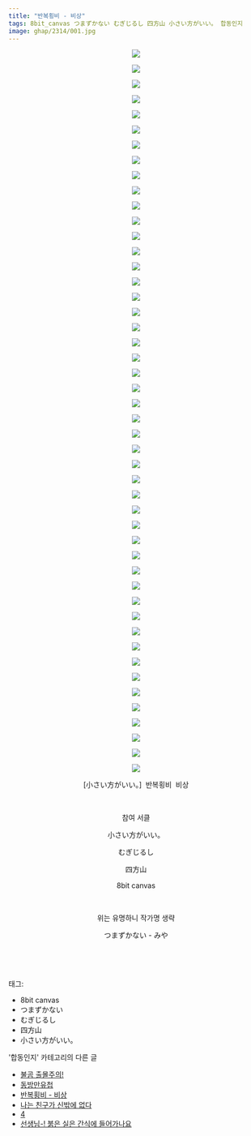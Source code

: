 ```yaml
---
title: "반복횡비 - 비상"
tags: 8bit_canvas つまずかない むぎじるし 四方山 小さい方がいい。 합동인지
image: ghap/2314/001.jpg
---
```

<div class="article">
<p style="text-align: center; clear: none; float: none;"><img src="{{ site.nasurl }}/ghap/2314/001.jpg"/></p>
<p style="text-align: center; clear: none; float: none;"><img src="{{ site.nasurl }}/ghap/2314/002.jpg"/></p>
<p style="text-align: center; clear: none; float: none;"><img src="{{ site.nasurl }}/ghap/2314/003.jpg"/></p>
<p style="text-align: center; clear: none; float: none;"><img src="{{ site.nasurl }}/ghap/2314/004.jpg"/></p>
<p style="text-align: center; clear: none; float: none;"><img src="{{ site.nasurl }}/ghap/2314/005.jpg"/></p>
<p style="text-align: center; clear: none; float: none;"><img src="{{ site.nasurl }}/ghap/2314/006.jpg"/></p>
<p style="text-align: center; clear: none; float: none;"><img src="{{ site.nasurl }}/ghap/2314/007.jpg"/></p>
<p style="text-align: center; clear: none; float: none;"><img src="{{ site.nasurl }}/ghap/2314/008.jpg"/></p>
<p style="text-align: center; clear: none; float: none;"><img src="{{ site.nasurl }}/ghap/2314/009.jpg"/></p>
<p style="text-align: center; clear: none; float: none;"><img src="{{ site.nasurl }}/ghap/2314/010.jpg"/></p>
<p style="text-align: center; clear: none; float: none;"><img src="{{ site.nasurl }}/ghap/2314/011.jpg"/></p>
<p style="text-align: center; clear: none; float: none;"><img src="{{ site.nasurl }}/ghap/2314/012.jpg"/></p>
<p style="text-align: center; clear: none; float: none;"><img src="{{ site.nasurl }}/ghap/2314/013.jpg"/></p>
<p style="text-align: center; clear: none; float: none;"><img src="{{ site.nasurl }}/ghap/2314/014.jpg"/></p>
<p style="text-align: center; clear: none; float: none;"><img src="{{ site.nasurl }}/ghap/2314/015.jpg"/></p>
<p style="text-align: center; clear: none; float: none;"><img src="{{ site.nasurl }}/ghap/2314/016.jpg"/></p>
<p style="text-align: center; clear: none; float: none;"><img src="{{ site.nasurl }}/ghap/2314/017.jpg"/></p>
<p style="text-align: center; clear: none; float: none;"><img src="{{ site.nasurl }}/ghap/2314/018.jpg"/></p>
<p style="text-align: center; clear: none; float: none;"><img src="{{ site.nasurl }}/ghap/2314/019.jpg"/></p>
<p style="text-align: center; clear: none; float: none;"><img src="{{ site.nasurl }}/ghap/2314/020.jpg"/></p>
<p style="text-align: center; clear: none; float: none;"><img src="{{ site.nasurl }}/ghap/2314/021.jpg"/></p>
<p style="text-align: center; clear: none; float: none;"><img src="{{ site.nasurl }}/ghap/2314/022.jpg"/></p>
<p style="text-align: center; clear: none; float: none;"><img src="{{ site.nasurl }}/ghap/2314/023.jpg"/></p>
<p style="text-align: center; clear: none; float: none;"><img src="{{ site.nasurl }}/ghap/2314/024.jpg"/></p>
<p style="text-align: center; clear: none; float: none;"><img src="{{ site.nasurl }}/ghap/2314/025.jpg"/></p>
<p style="text-align: center; clear: none; float: none;"><img src="{{ site.nasurl }}/ghap/2314/026.jpg"/></p>
<p style="text-align: center; clear: none; float: none;"><img src="{{ site.nasurl }}/ghap/2314/027.jpg"/></p>
<p style="text-align: center; clear: none; float: none;"><img src="{{ site.nasurl }}/ghap/2314/028.jpg"/></p>
<p style="text-align: center; clear: none; float: none;"><img src="{{ site.nasurl }}/ghap/2314/029.jpg"/></p>
<p style="text-align: center; clear: none; float: none;"><img src="{{ site.nasurl }}/ghap/2314/030.jpg"/></p>
<p style="text-align: center; clear: none; float: none;"><img src="{{ site.nasurl }}/ghap/2314/031.jpg"/></p>
<p style="text-align: center; clear: none; float: none;"><img src="{{ site.nasurl }}/ghap/2314/032.jpg"/></p>
<p style="text-align: center; clear: none; float: none;"><img src="{{ site.nasurl }}/ghap/2314/033.jpg"/></p>
<p style="text-align: center; clear: none; float: none;"><img src="{{ site.nasurl }}/ghap/2314/034.jpg"/></p>
<p style="text-align: center; clear: none; float: none;"><img src="{{ site.nasurl }}/ghap/2314/035.jpg"/></p>
<p style="text-align: center; clear: none; float: none;"><img src="{{ site.nasurl }}/ghap/2314/036.jpg"/></p>
<p style="text-align: center; clear: none; float: none;"><img src="{{ site.nasurl }}/ghap/2314/037.jpg"/></p>
<p style="text-align: center; clear: none; float: none;"><img src="{{ site.nasurl }}/ghap/2314/038.jpg"/></p>
<p style="text-align: center; clear: none; float: none;"><img src="{{ site.nasurl }}/ghap/2314/039.jpg"/></p>
<p style="text-align: center; clear: none; float: none;"><img src="{{ site.nasurl }}/ghap/2314/040.jpg"/></p>
<p style="text-align: center; clear: none; float: none;"><img src="{{ site.nasurl }}/ghap/2314/041.jpg"/></p>
<p style="text-align: center; clear: none; float: none;"><img src="{{ site.nasurl }}/ghap/2314/042.jpg"/></p>
<p style="text-align: center; clear: none; float: none;"><img src="{{ site.nasurl }}/ghap/2314/043.jpg"/></p>
<p style="text-align: center; clear: none; float: none;"><img src="{{ site.nasurl }}/ghap/2314/044.jpg"/></p>
<p style="text-align: center; clear: none; float: none;"><img src="{{ site.nasurl }}/ghap/2314/045.jpg"/></p>
<p style="text-align: center; clear: none; float: none;"><img src="{{ site.nasurl }}/ghap/2314/046.jpg"/></p>
<p style="text-align: center; clear: none; float: none;"><img src="{{ site.nasurl }}/ghap/2314/047.jpg"/></p>
<p style="text-align: center; clear: none; float: none;"><img src="{{ site.nasurl }}/ghap/2314/048.jpg"/></p>
<p style="text-align: center; clear: none; float: none;">[小さい方がいい。]  반복횡비  비상</p>
<p style="text-align: center; clear: none; float: none;"><br/></p>
<p style="text-align: center; clear: none; float: none;">참여 서클</p>
<p style="text-align: center; clear: none; float: none;">小さい方がいい。</p>
<p style="text-align: center; clear: none; float: none;">むぎじるし</p>
<p style="text-align: center; clear: none; float: none;">四方山</p>
<p style="text-align: center; clear: none; float: none;">8bit canvas</p>
<p style="text-align: center; clear: none; float: none;"><br/></p>
<p style="text-align: center; clear: none; float: none;">위는 유명하니 작가명 생략</p>
<p style="text-align: center; clear: none; float: none;">つまずかない - みや</p>
<p style="text-align: center; clear: none; float: none;"><br/></p>
<p><br/></p>
</div><div class="tagTrail">
<p>태그: </p>
<ul>
<li>8bit canvas</li>
<li>つまずかない</li>
<li>むぎじるし</li>
<li>四方山</li>
<li>小さい方がいい。</li>
</ul>
</div><div class="another">
<p>'합동인지' 카테고리의 다른 글</p>
<ul>
<li><a href="/2016-09-25-ghap_2330">불곰 출몰주의!</a></li>
<li><a href="/2016-09-24-ghap_2319">동방만유첩</a></li>
<li><a href="/2016-09-23-ghap_2314">반복횡비 - 비상</a></li>
<li><a href="/2016-09-23-ghap_2302">나는 친구가 신밖에 없다</a></li>
<li><a href="/2016-09-22-ghap_2290">4</a></li>
<li><a href="/2016-09-22-ghap_2272">선생님-! 붉은 실은 간식에 들어가나요</a></li>
</ul>
</div><div class="cb_module cb_fluid">
<div class="cb_wrt cb_profile">
</div><!-- commentList close -->
</div>